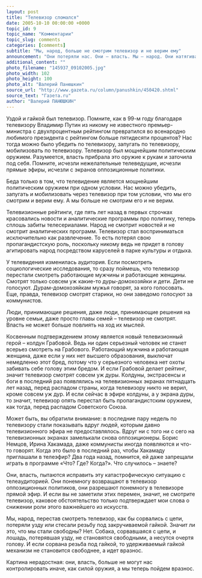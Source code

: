 ```yaml
---
layout: post
title: "Телевизор сломался"
date: 2005-10-10 00:00:00 +0000
topic_id: 9
topic_name: "Комментарии"
topic_slug: comments
categories: [comments]
subtitle: "Мы, народ, больше не смотрим телевизор и не верим ему"
announcement: "Они потеряли нас. Они – власть. Мы – народ. Они натягивают узду, в которой держали нас прежде, но узда больше не ведет к железному мундштуку, а мундштук больше не режет нам рта. Они закручивают, как и прежде, гайку, но гайка сорвалась c резьбы и закручивание не приводит больше к затягиванию. Они потеряли нас. Мы живем неизвестно как, и неизвестно кого слушаем, и неизвестно что предпримем завтра."
additional_content: ""
photo_filename: "145937_09102005.jpg"
photo_width: 102
photo_height: 100
photo_alt: "Валерий Панюшкин"
source_url: "http://www.gazeta.ru/column/panushkin/450420.shtml"
source_text: "Газета.ru"
author: "Валерий ПАНЮШКИН"
---
```

Уздой и гайкой был телевизор. Помните, как в 99-м году благодаря телевизору Владимир Путин из никому не известного премьер-министра с двухпроцентным рейтингом превратился во всенародно любимого президента с рейтингом больше пятидесяти процентов? Нас тогда можно было убедить по телевизору, запугать по телевизору, мобилизовать по телевизору. Телевизор был мощнейшим политическим оружием. Разумеется, власть прибрала это оружие к рукам и заточила под себя. Помните, исчезли нежелательные телеведущие, исчезли прямые эфиры, исчезли с экранов оппозиционные политики.

Беда только в том, что телевидение является мощнейшим политическим оружием при одном условии. Нас можно убедить, запугать и мобилизовать через телевизор при том условии, что мы его смотрим и верим ему. А мы больше не смотрим его и не верим.

Телевизионные рейтинги, где пять лет назад в первых строчках красовались новости и аналитические программы про политику, теперь сплошь забиты телесериалами. Народ не смотрит новостей и не смотрит аналитических программ. Телевизор стал восприниматься исключительно как развлечение. То есть потерял свою пропагандистскую роль, поскольку никому ведь не придет в голову агитировать народ посредством каруселей в парке культуры и отдыха.

У телевидения изменилась аудитория. Если посмотреть социологические исследования, то сразу поймешь, что телевизор перестали смотреть работающие мужчины и работающие женщины. Смотрят только совсем уж какие-то дуры-домохозяйки и дети. Дети не голосуют. Дурам-домохозяйкам мужья говорят, за кого голосовать. Еще, правда, телевизор смотрят старики, но они заведомо голосуют за коммунистов.

Люди, принимающие решения, даже люди, принимающие решения на уровне семьи, даже просто главы семей – телевизор не смотрят. Власть не может больше повлиять на ход их мыслей.

Косвенным подтверждением этому является новый телевизионный герой – колдун Грабовой. Ведь ни один серьезный человек не станет всерьез смотреть на Грабового. Работающий мужчина и работающая женщина, даже если у них нет высшего образования, выключат немедленно этот бред, потому что у серьезного человека нет охоты забивать себе голову этим бредом. И если Грабовой делает рейтинг, значит телевизор смотрят совсем уж дуры. Колдуны, экстрасенсы и боги в последний раз появлялись на телевизионных экранах пятнадцать лет назад, перед распадом страны, когда телевизору никто не верил, кроме совсем уж дур. И если сейчас в эфире колдуны, а у экрана дуры, то значит, телевизор опять перестал быть пропагандистским оружием, как тогда, перед распадом Советского Союза.

Может быть, вы обратили внимание: в последние пару недель по телевизору стали показывать вдруг людей, которым давно телевизионного эфира не предоставлялось. Вдруг ни с того ни с сего на телевизионных экранах замелькали снова оппозиционеры. Борис Немцов, Ирина Хакамада, даже коммунисты иногда появляются и что-то говорят. Когда это было в последний раз, чтобы Хакамаду приглашали в телеэфир? Два года назад, помнится, ей даже запрещали играть в программе «Что? Где? Когда?». Что случилось – знаете?

Они, власть, пытаются исправить эту катастрофическую ситуацию с телеаудиторией. Они понемногу возвращают в телевизор оппозиционных политиков, они разрешают понемногу в телевизоре прямой эфир. И если вы не заметили этих перемен, значит, не смотрите телевизор, каковое обстоятельство только подтверждает мои слова о снижении роли этого важнейшего из искусств.

Мы, народ, перестав смотреть телевизор, как бы сорвались с цепи, потеряли узду или стесали резьбу под закручиваемой гайкой. Значит ли это, что мы стали свободны? Нет. Собака, сорвавшаяся с цепи, и лошадь, потерявшая узду, не становятся свободными, а несутся очертя голову. И если сорвана резьба под гайкой, то удерживаемый гайкой механизм не становится свободнее, а идет вразнос.

Картина нерадостная: они, власть, больше не могут нас контролировать иначе, как силой оружия, а мы теперь пойдем вразнос.
